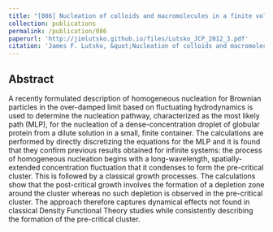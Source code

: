 ```yaml
---
title: "[086] Nucleation of colloids and macromolecules in a finite volume"
collection: publications
permalink: /publication/086
paperurl: 'http://jimlutsko.github.io/files/Lutsko_JCP_2012_3.pdf'
citation: 'James F. Lutsko, &quot;Nucleation of colloids and macromolecules in a finite volume&quot;, <i>J. of Chemical Physics</i>, <strong>137</strong>, 154903 (2012)'
---
```

Abstract
---
A recently formulated description of homogeneous nucleation for Brownian particles in the over-damped limit based on fluctuating hydrodynamics is used to determine the nucleation pathway, characterized as the most likely path (MLP), for the nucleation of a dense-concentration droplet of globular protein from a dilute solution in a small, finite container. The calculations are performed by directly discretizing the equations for the MLP and it is found that they confirm previous results obtained for infinite systems: the process of homogeneous nucleation begins with a long-wavelength, spatially-extended concentration fluctuation that it condenses to form the pre-critical cluster. This is followed by a classical growth processes. The calculations show that the post-critical growth involves the formation of a depletion zone around the cluster whereas no such depletion is observed in the pre-critical cluster. The approach therefore captures dynamical effects not found in classical Density Functional Theory studies while consistently describing the formation of the pre-critical cluster.
